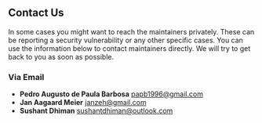 ## Contact Us

In some cases you might want to reach the maintainers privately. These can be reporting a security vulnerability or any other specific cases.
You can use the information below to contact maintainers directly. We will try to get back to you as soon as possible.

### Via Email

- **Pedro Augusto de Paula Barbosa** papb1996@gmail.com
- **Jan Aagaard Meier** janzeh@gmail.com
- **Sushant Dhiman** sushantdhiman@outlook.com

